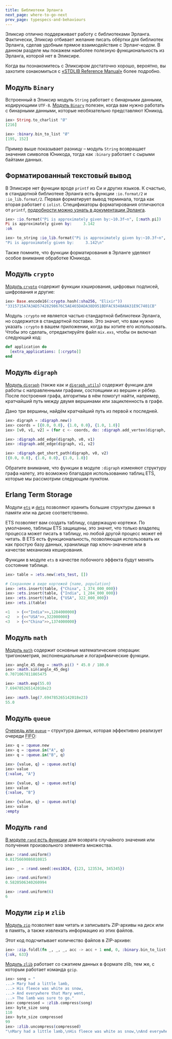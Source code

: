 ```yaml
---
title: Библиотеки Эрланга
next_page: where-to-go-next
prev_page: typespecs-and-behaviours
---
```


Эликсир отлично поддерживает работу с библиотеками Эрланга. Фактически, Эликсир отбивает желание писать обёртки для библиотек Эрланга, сделав удобным прямое взаимодействие с Эрланг-кодом. В данном разделе мы покажем наиболее полезную функциональность из Эрланга, которой нет в Эликсире.

Когда вы познакомитесь с Эликсиром достаточно хорошо, вероятно, вы захотите ознакомиться с [«STDLIB Reference Manual»](http://erlang.org/doc/apps/stdlib/index.html) более подробно.

## Модуль `Binary`

Встроенный в Эликсир модуль `String` работает с бинарными данными, кодирующими `UTF-8`. [Модуль `Binary`](http://erlang.org/doc/man/binary.html) полезен, когда вам нужно работать с бинарными данными, которые необязательно представляют Юникод.

```elixir
iex> String.to_charlist "Ø"
[216]

iex> :binary.bin_to_list "Ø"
[195, 152]
```

Пример выше показывает разницу – модуль `String` возвращает значения символов Юникода, тогда как `:binary` работает с сырыми байтами данных.

## Форматированный текстовый вывод

В Эликсире нет функции вроде `printf` из Си и других языков. К счастью, в стандартной библиотеке Эрланга есть функции `:io.format/2` и `:io_lib.format/2`. Первая форматирует вывод терминала, тогда как вторая работает с `iolist`. Спецификаторы форматирования отличаются от `printf`, [подробности можно узнать в документации Эрланга](http://erlang.org/doc/man/io.html#format-1).

```elixir
iex> :io.format("Pi is approximately given by:~10.3f~n", [:math.pi])
Pi is approximately given by:     3.142
:ok

iex> to_string :io_lib.format("Pi is approximately given by:~10.3f~n", [:math.pi])
"Pi is approximately given by:     3.142\n"
```

Также помните, что функции форматирования в Эрланге уделяют особое внимание обработке Юникода.

## Модуль `crypto`

[Модуль `crypto`](http://erlang.org/doc/man/crypto.html) содержит функции хэширования, цифровых подписей, шифрования и другие:

```elixir
iex> Base.encode16(:crypto.hash(:sha256, "Elixir"))
"3315715A7A3AD57428298676C5AE465DADA38D951BDFAC9348A8A31E9C7401CB"
```

Модуль `:crypto` не является частью стандартной библиотеки Эрланга, но содержится в стандартной поставке. Это значит, что вам нужно указать `:crypto` в вашем приложении, когда вы хотите его использовать. Чтобы это сделать, отредактируйте файл `mix.exs`, чтобы он включал следующий код:

```elixir
def application do
  [extra_applications: [:crypto]]
end
```

## Модуль `digraph`

[Модуль `digraph`](http://erlang.org/doc/man/digraph.html) (также как и [`digraph_utils`](http://erlang.org/doc/man/digraph_utils.html)) содержит функции для работы с направленными графами, состоящими из вершин и рёбер. После построения графа, алгоритмы в нём помогут найти, например, кратчайший путь между двумя вершинами или зацикленность в графе.

Дано три вершины, найдём кратчайший путь из первой к последней.

```elixir
iex> digraph = :digraph.new()
iex> coords = [{0.0, 0.0}, {1.0, 0.0}, {1.0, 1.0}]
iex> [v0, v1, v2] = (for c <- coords, do: :digraph.add_vertex(digraph, c))

iex> :digraph.add_edge(digraph, v0, v1)
iex> :digraph.add_edge(digraph, v1, v2)

iex> :digraph.get_short_path(digraph, v0, v2)
[{0.0, 0.0}, {1.0, 0.0}, {1.0, 1.0}]
```

Обратите внимание, что функции в модуле `:digraph` изменяют структуру графа налету, это возможно благодаря использованию таблиц ETS, которые мы рассмотрим следующим пунктом.

## Erlang Term Storage

Модули [`ets`](http://erlang.org/doc/man/ets.html) и [`dets`](http://erlang.org/doc/man/dets.html) позволяют хранить большие структуры данных в памяти или на диске соответственно.

ETS позволяет вам создать таблицу, содержащую кортежи. По умолчанию, таблицы ETS защищены, это значит, что только владелец процесса может писать в таблицу, но любой другой процесс может её читать. В ETS есть функциональность, позволяющая использовать их как простую базу данных, хранилище пар ключ-значение или в качестве механизма кеширования.

Функции в модуле `ets` в качестве побочного эффекта будут менять состояние таблице.

```elixir
iex> table = :ets.new(:ets_test, [])

# Сохраняем в виде кортежей {name, population}
iex> :ets.insert(table, {"China", 1_374_000_000})
iex> :ets.insert(table, {"India", 1_284_000_000})
iex> :ets.insert(table, {"USA", 322_000_000})
iex> :ets.i(table)

<1   > {<<"India">>,1284000000}
<2   > {<<"USA">>,322000000}
<3   > {<<"China">>,1374000000}
```

## Модуль `math`

[Модуль `math`](http://erlang.org/doc/man/math.html) содержит основные математические операции: тригонометрия, экспоненциальные и логарифмические функции.

```elixir
iex> angle_45_deg = :math.pi() * 45.0 / 180.0
iex> :math.sin(angle_45_deg)
0.7071067811865475

iex> :math.exp(55.0)
7.694785265142018e23

iex> :math.log(7.694785265142018e23)
55.0
```

## Модуль `queue`

[Очередь или `queue`](http://erlang.org/doc/man/queue.html) – структура данных, которая эффективно реализует очереди <abbr title="FIRST-IN FIRST-OUT">FIFO</abbr>:

```elixir
iex> q = :queue.new
iex> q = :queue.in("A", q)
iex> q = :queue.in("B", q)

iex> {value, q} = :queue.out(q)
iex> value
{:value, "A"}

iex> {value, q} = :queue.out(q)
iex> value
{:value, "B"}

iex> {value, q} = :queue.out(q)
iex> value
:empty
```

## Модуль `rand`

[В модуле `rand` есть функции](http://erlang.org/doc/man/rand.html) для возврата случайного значения или получения произвольного элемента множества.

```elixir
iex> :rand.uniform()
0.8175669086010815

iex> _ = :rand.seed(:exs1024, {123, 123534, 345345})

iex> :rand.uniform()
0.5820506340260994

iex> :rand.uniform(6)
6
```

## Модули `zip` и `zlib`

[Модуль `zip`](http://erlang.org/doc/man/zip.html) позволяет вам читать и записывать ZIP-архивы на диск или в память, а также извлекать информацию из этих файлов.

Этот код подсчитывает количество файлов в ZIP-архиве:

```elixir
iex> :zip.foldl(fn _, _, _, acc -> acc + 1 end, 0, :binary.bin_to_list("file.zip"))
{:ok, 633}
```

[Модуль `zlib`](http://erlang.org/doc/man/zlib.html) работает со сжатием данных в формате zlib, тем же, с которым работает команда `gzip`.

```elixir
iex> song = "
...> Mary had a little lamb,
...> His fleece was white as snow,
...> And everywhere that Mary went,
...> The lamb was sure to go."
iex> compressed = :zlib.compress(song)
iex> byte_size song
110
iex> byte_size compressed
99
iex> :zlib.uncompress(compressed)
"\nMary had a little lamb,\nHis fleece was white as snow,\nAnd everywhere that Mary went,\nThe lamb was sure to go."
```
